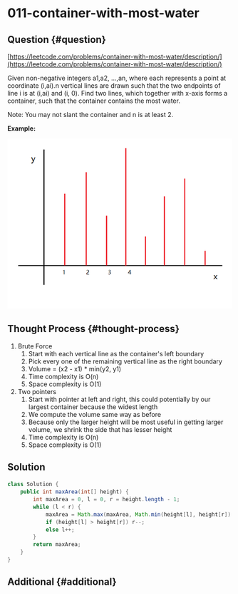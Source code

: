 # 011-container-with-most-water

## Question {#question}

[https://leetcode.com/problems/container-with-most-water/description/](https://leetcode.com/problems/container-with-most-water/description/)

Given non-negative integers a1,a2, ...,an, where each represents a point at coordinate \(i,ai\).n vertical lines are drawn such that the two endpoints of line i is at \(i,ai\) and \(i, 0\). Find two lines, which together with x-axis forms a container, such that the container contains the most water.

Note: You may not slant the container and n is at least 2.

**Example:**

![](../../.gitbook/assets/011.png)

## Thought Process {#thought-process}

1. Brute Force
   1. Start with each vertical line as the container's left boundary
   2. Pick every one of the remaining vertical line as the right boundary
   3. Volume = \(x2 - x1\) \* min\(y2, y1\)
   4. Time complexity is O\(n\)
   5. Space complexity is O\(1\)
2. Two pointers
   1. Start with pointer at left and right, this could potentially by our largest container because the widest length
   2. We compute the volume same way as before
   3. Because only the larger height will be most useful in getting larger volume, we shrink the side that has lesser height
   4. Time complexity is O\(n\)
   5. Space complexity is O\(1\)

## Solution

```java
class Solution {
    public int maxArea(int[] height) {
        int maxArea = 0, l = 0, r = height.length - 1;
        while (l < r) {
            maxArea = Math.max(maxArea, Math.min(height[l], height[r]) * (r - l));
            if (height[l] > height[r]) r--;
            else l++;
        }
        return maxArea;
    }
}
```

## Additional {#additional}

